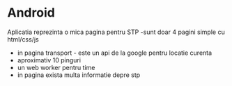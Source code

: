 # Android
Aplicatia reprezinta o mica pagina pentru STP
-sunt doar 4 pagini simple cu html/css/js
- in pagina transport - este un api de la google pentru locatie curenta
- aproximativ 10 pinguri
- un web worker pentru time
- in pagina exista multa informatie depre stp
